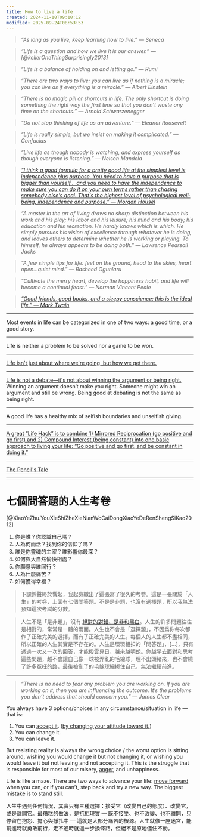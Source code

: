 ```yaml
---
title: How to live a life
created: 2024-11-18T09:18:12
modified: 2025-09-24T08:53:53
---
```


> _“As long as you live, keep learning how to live.” — Seneca_

> _“Life is a question and how we live it is our answer.” — [@kellerOneThingSurprisingly2013]_

> _“Life is a balance of holding on and letting go.” — Rumi_

> _“There are two ways to live: you can live as if nothing is a miracle; you can live as if everything is a miracle.” — Albert Einstein_

> _“There is no magic pill or shortcuts in life. The only shortcut is doing something the right way the first time so that you don’t waste any time on the shortcuts.” — Arnold Schwarzenegger_

> _“Do not stop thinking of life as an adventure.” — Eleanor Roosevelt_

> _“Life is really simple, but we insist on making it complicated.” — Confucius_

> _“Live life as though nobody is watching, and express yourself as though everyone is listening.” — Nelson Mandela_

> _[“I think a good formula for a pretty good life at the simplest level is independence plus purpose. You need to have a purpose that is bigger than yourself… and you need to have the independence to make sure you can do it on your own terms rather than chasing somebody else's goal. That's the highest level of psychological well-being, independence and purpose.” — Morgan Housel](https://www.hubermanlab.com/episode/morgan-housel-understand-apply-the-psychology-of-money-to-gain-greater-happiness)_

> _“A master in the art of living draws no sharp distinction between his work and his play; his labor and his leisure; his mind and his body; his education and his recreation. He hardly knows which is which. He simply pursues his vision of excellence through whatever he is doing, and leaves others to determine whether he is working or playing. To himself, he always appears to be doing both.” — Lawrence Pearsall Jacks_

> _“A few simple tips for life: feet on the ground, head to the skies, heart open…quiet mind.” — Rasheed Ogunlaru_

> _“Cultivate the merry heart, develop the happiness habit, and life will become a continual feast.” — Norman Vincent Peale_

> _[“Good friends, good books, and a sleepy conscience: this is the ideal life.” — Mark Twain](https://www.goodreads.com/quotes/360-good-friends-good-books-and-a-sleepy-conscience-this-is)_

---

Most events in life can be categorized in one of two ways: a good time, or a good story.

---

Life is neither a problem to be solved nor a game to be won.

---

[Life isn't just about where we're going, but how we get there.](Journey%20over%20destination.md)

---

[Life is not a debate—it's not about winning the argument or being right.](https://tim.blog/2018/08/02/ann-miura-ko/) Winning an argument doesn’t make you right. Someone might win an argument and still be wrong. Being good at debating is not the same as being right.

---

A good life has a healthy mix of selfish boundaries and unselfish giving.

---

[A great “Life Hack” is to combine 1) Mirrored Reciprocation (go positive and go first) and 2) Compound Interest (being constant) into one basic approach to living your life: “Go positive and go first, and be constant in doing it.”](https://fs.blog/great-talks/multidisciplinary-approach-thinking-peter-kaufman)

---

[The Pencil's Tale](https://youtu.be/HisYsqqszq0)

---

# 七個問答題的人生考卷

[@XiaoYeZhu.YouXieShiZheXieNianWoCaiDongXiaoYeDeRenShengSiKao2012]

1. 你是誰？你認識自己嗎？
2. 人為何而活？找到你的信仰了嗎？
3. 誰是你靈魂的主宰？誰影響你最深？
4. 如何與大自然愉快相處？
5. 你願意與誰同行？
6. 人為什麼痛苦？
7. 如何獲得幸福？

> 下課鈴聲終於響起，我起身繳出了這張寫了很久的考卷。這是一張關於「人生」的考卷，上面有七個問答題。不是是非題，也沒有選擇題，所以我無法預知這次考試的分數。

> 人生不是「是非題」，沒有 [絕對的對錯、是非和黑白](Duality%20versus%20Polarity.md)。人生的許多問題往往是相對的，常常是一體的兩面。人生也不會是「選擇題」，不因爲你每次都作了正確完美的選擇，而有了正確完美的人生。每個人的人生都不盡相同，所以正確的人生其實是不存在的。人生是環環相扣的「問答題」，[…]，只有透過一次又一次的回答，才能撥雲見日，越來越明朗。你越早去面對和思考這些問題，越不會讓自己像一球被弄亂的毛線球，理不出頭緒來，也不會繞了許多冤枉的路，最後被亂了的毛線球綑綁住自己，無法繼續前進。

---

> _“There is no need to fear any problem you are working on. If you are working on it, then you are influencing the outcome. It’s the problems you don’t address that should concern you.” — James Clear_

You always have 3 options/choices in any circumstance/situation in life — that is:

1. You can [accept it](Acceptance%20and%20Commitment%20Therapy.md). ([by changing your attitude toward it.](a-true-transformation-begins-with-a-mental-shift.md))
2. You can change it.
3. You can leave it.

But resisting reality is always the wrong choice / the worst option is sitting around, wishing you would change it but not changing it, or wishing you would leave it but not leaving and not accepting it. This is the struggle that is responsible for most of our misery, [anger](anger.md), and unhappiness.

Life is like a maze. There are two ways to advance your life: [move forward](Just%20getting%20started.md) when you can, or if you can’t, step back and try a new way. The biggest mistake is to stand still.

人生中遇到任何情況，其實只有三種選擇：接受它（改變自己的態度）、改變它，或是離開它。最糟糕的做法，是抗拒現實 — 既不接受、也不改變、也不離開，只停留在抱怨、擔心與掙扎中 — 這就是大部分痛苦的根源。人生就像一座迷宮，能前進時就勇敢前行，走不通時就退一步換條路，但絕不是原地僵住不動。
